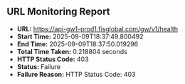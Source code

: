 ## URL Monitoring Report

- **URL:** https://api-gw1-prod1.fisglobal.com/gw/v1/health
- **Start Time:** 2025-09-09T18:37:49.800492
- **End Time:** 2025-09-09T18:37:50.019296
- **Total Time Taken:** 0.218804 seconds
- **HTTP Status Code:** 403
- **Status:** Failure
- **Failure Reason:** HTTP Status Code: 403
